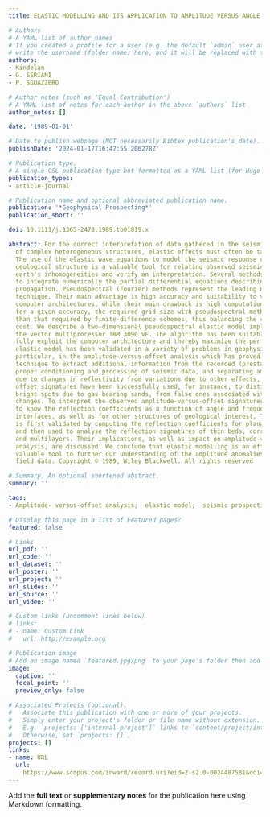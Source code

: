 ```yaml
---
title: ELASTIC MODELLING AND ITS APPLICATION TO AMPLITUDE VERSUS ANGLE INTERPRETATION

# Authors
# A YAML list of author names
# If you created a profile for a user (e.g. the default `admin` user at `content/authors/admin/`), 
# write the username (folder name) here, and it will be replaced with their full name and linked to their profile.
authors:
- Kindelan
- G. SERIANI
- P. SGUAZZERO

# Author notes (such as 'Equal Contribution')
# A YAML list of notes for each author in the above `authors` list
author_notes: []

date: '1989-01-01'

# Date to publish webpage (NOT necessarily Bibtex publication's date).
publishDate: '2024-01-17T16:47:55.206278Z'

# Publication type.
# A single CSL publication type but formatted as a YAML list (for Hugo requirements).
publication_types:
- article-journal

# Publication name and optional abbreviated publication name.
publication: '*Geophysical Prospecting*'
publication_short: ''

doi: 10.1111/j.1365-2478.1989.tb01819.x

abstract: For the correct interpretation of data gathered in the seismic prospecting
  of complex heterogeneous structures, elastic effects must often be taken into consideration.
  The use of the elastic wave equations to model the seismic response of an hypothesized
  geological structure is a valuable tool for relating observed seismic data to the
  earth's inhomogeneities and verify an interpretation. Several methods may be used
  to integrate numerically the partial differential equations describing elastic wave
  propagation. Pseudospectral (Fourier) methods represent the leading numerical integration
  technique. Their main advantage is high accuracy and suitability to vector and parallel
  computer architectures, while their main drawback is high computational cost. However,
  for a given accuracy, the required grid size with pseudospectral methods is smaller
  than that required by finite‐difference schemes, thus balancing the computational
  cost. We describe a two‐dimensional pseudospectral elastic model implemented on
  the vector multiprocessor IBM 3090 VF. The algorithm has been suitably adapted to
  fully exploit the computer architecture and thereby maximize the performance. The
  elastic model has been validated in a variety of problems in geophysics and, in
  particular, in the amplitude‐versus‐offset analysis which has proved to be an effective
  technique to extract additional information from the recorded (prestack) data. With
  proper conditioning and processing of seismic data, and separating amplitude variations
  due to changes in reflectivity from variations due to other effects, the resulting
  offset signatures have been successfully used, for instance, to distinguish true
  bright spots due to gas‐bearing sands, from false ones associated with lithological
  changes. To interpret the observed amplitude‐versus‐offset signatures, it is necessary
  to know the reflection coefficients as a function of angle and frequency for planar
  interfaces, as well as for other structures of geological interest. The modelling
  is first validated by computing the reflection coefficients for planar interfaces,
  and then used to analyse the reflection signatures of thin beds, corrugated interfaces
  and multilayers. Their implications, as well as impact on amplitude‐versus‐offset
  analysis, are discussed. We conclude that elastic modelling is an effective and
  valuable tool to further our understanding of the amplitude anomalies observed in
  field data. Copyright © 1989, Wiley Blackwell. All rights reserved

# Summary. An optional shortened abstract.
summary: ''

tags:
- Amplitude- versus-offset analysis;  elastic model;  seismic prospecting;  wave propagation

# Display this page in a list of Featured pages?
featured: false

# Links
url_pdf: ''
url_code: ''
url_dataset: ''
url_poster: ''
url_project: ''
url_slides: ''
url_source: ''
url_video: ''

# Custom links (uncomment lines below)
# links:
# - name: Custom Link
#   url: http://example.org

# Publication image
# Add an image named `featured.jpg/png` to your page's folder then add a caption below.
image:
  caption: ''
  focal_point: ''
  preview_only: false

# Associated Projects (optional).
#   Associate this publication with one or more of your projects.
#   Simply enter your project's folder or file name without extension.
#   E.g. `projects: ['internal-project']` links to `content/project/internal-project/index.md`.
#   Otherwise, set `projects: []`.
projects: []
links:
- name: URL
  url: 
    https://www.scopus.com/inward/record.uri?eid=2-s2.0-0024487581&doi=10.1111%2fj.1365-2478.1989.tb01819.x&partnerID=40&md5=9b3ab977f8d1deb14eadf28acf7583ae
---
```


Add the **full text** or **supplementary notes** for the publication here using Markdown formatting.
